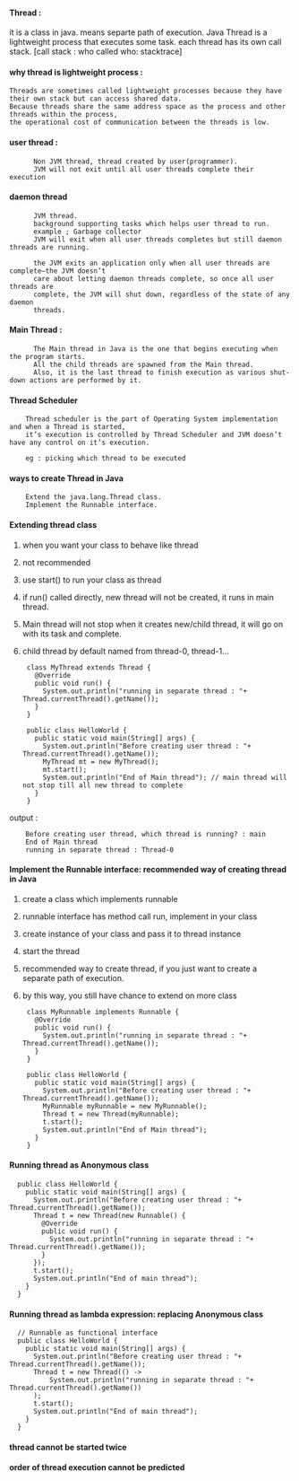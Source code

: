 #### Thread : 

  it is a class in java.
  means separte path of execution.
  Java Thread is a lightweight process that executes some task.
  each thread has its own call stack. [call stack : who called who: stacktrace]
   
#### why thread is lightweight process : 

    Threads are sometimes called lightweight processes because they have their own stack but can access shared data. 
    Because threads share the same address space as the process and other threads within the process, 
    the operational cost of communication between the threads is low. 

#### user thread : 

          Non JVM thread, thread created by user(programmer).
          JVM will not exit until all user threads complete their execution

#### daemon thread

          JVM thread. 
          background supporting tasks which helps user thread to run.
          example ; Garbage collector
          JVM will exit when all user threads completes but still daemon threads are running.
          
          the JVM exits an application only when all user threads are complete—the JVM doesn’t
          care about letting daemon threads complete, so once all user threads are
          complete, the JVM will shut down, regardless of the state of any daemon
          threads.

#### Main Thread : 

          The Main thread in Java is the one that begins executing when the program starts. 
          All the child threads are spawned from the Main thread. 
          Also, it is the last thread to finish execution as various shut-down actions are performed by it.

#### Thread Scheduler

        Thread scheduler is the part of Operating System implementation and when a Thread is started, 
        it’s execution is controlled by Thread Scheduler and JVM doesn’t have any control on it’s execution.

        eg : picking which thread to be executed

#### ways to create Thread in Java

        Extend the java.lang.Thread class.
        Implement the Runnable interface.


#### Extending thread class
        
1. when you want your class to behave like thread
2. not recommended
3. use start() to run your class as thread
4. if run() called directly, new thread will not be created, it runs in main thread.
5. Main thread will not stop when it creates new/child thread, it will go on with its task and complete.
6. child thread by default named from thread-0, thread-1...

        class MyThread extends Thread {
          @Override
          public void run() {           
            System.out.println("running in separate thread : "+ Thread.currentThread().getName());
          }
        }

        public class HelloWorld {
          public static void main(String[] args) {
            System.out.println("Before creating user thread : "+ Thread.currentThread().getName());
            MyThread mt = new MyThread();
            mt.start();		
            System.out.println("End of Main thread"); // main thread will not stop till all new thread to complete
          }
        }

output : 

        Before creating user thread, which thread is running? : main
        End of Main thread
        running in separate thread : Thread-0


#### Implement the Runnable interface: recommended way of creating thread in Java


1. create a class which implements runnable
2. runnable interface has method call run, implement in your class
3. create instance of your class and pass it to thread instance
4. start the thread
5. recommended way to create thread, if you just want to create a separate path of execution.
6. by this way, you still have chance to extend on more class


        class MyRunnable implements Runnable {
          @Override
          public void run() {
            System.out.println("running in separate thread : "+ Thread.currentThread().getName());
          }
        }

        public class HelloWorld {
          public static void main(String[] args) {
            System.out.println("Before creating user thread : "+ Thread.currentThread().getName());
            MyRunnable myRunnable = new MyRunnable();
            Thread t = new Thread(myRunnable);
            t.start();
            System.out.println("End of Main thread");
          }
        }


#### Running thread as Anonymous class

      public class HelloWorld {
        public static void main(String[] args) {
          System.out.println("Before creating user thread : "+ Thread.currentThread().getName());
          Thread t = new Thread(new Runnable() {			
            @Override
            public void run() {
              System.out.println("running in separate thread : "+ Thread.currentThread().getName());				
            }
          });
          t.start();
          System.out.println("End of main thread");
        }
      }


#### Running thread as lambda expression: replacing Anonymous class


      // Runnable as functional interface
      public class HelloWorld {
        public static void main(String[] args) {
          System.out.println("Before creating user thread : "+ Thread.currentThread().getName());
          Thread t = new Thread(() -> 
              System.out.println("running in separate thread : "+ Thread.currentThread().getName())					
          );
          t.start();
          System.out.println("End of main thread");
        }
      }


#### thread cannot be started twice
#### order of thread execution cannot be predicted
